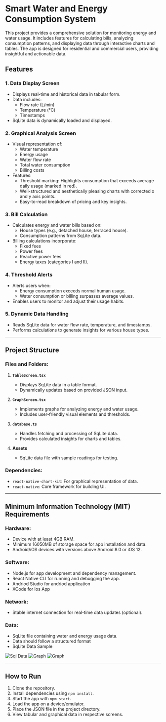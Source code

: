 # Smart Water and Energy Consumption System

This project provides a comprehensive solution for monitoring energy and water usage. It includes features for calculating bills, analyzing consumption patterns, and displaying data through interactive charts and tables. The app is designed for residential and commercial users, providing insightful and actionable data.

## Features

### 1. **Data Display Screen**
   - Displays real-time and historical data in tabular form.
   - Data includes:
     - Flow rate (L/min)
     - Temperature (°C)
     - Timestamps
   - SqLite data is dynamically loaded and displayed.

### 2. **Graphical Analysis Screen**
   - Visual representation of:
     - Water temperature
     - Energy usage
     - Water flow rate
     - Total water consumption
     - Billing costs
   - Features:
     - Threshold marking: Highlights consumption that exceeds average daily usage (marked in red).
     - Well-structured and aesthetically pleasing charts with corrected x and y axis points.
     - Easy-to-read breakdown of pricing and key insights.

### 3. **Bill Calculation**
   - Calculates energy and water bills based on:
     - House types (e.g., detached house, terraced house).
     - Consumption patterns from SqLite data.
   - Billing calculations incorporate:
     - Fixed fees
     - Power fees
     - Reactive power fees
     - Energy taxes (categories I and II).

### 4. **Threshold Alerts**
   - Alerts users when:
     - Energy consumption exceeds normal human usage.
     - Water consumption or billing surpasses average values.
   - Enables users to monitor and adjust their usage habits.

### 5. **Dynamic Data Handling**
   - Reads SqLite data for water flow rate, temperature, and timestamps.
   - Performs calculations to generate insights for various house types.

---

## Project Structure

### Files and Folders:
1. **`TableScreen.tsx`**
   - Displays SqLite data in a table format.
   - Dynamically updates based on provided JSON input.

2. **`GraphScreen.tsx`**
   - Implements graphs for analyzing energy and water usage.
   - Includes user-friendly visual elements and thresholds.

3. **`database.ts`**
   - Handles fetching and processing of SqLite data.
   - Provides calculated insights for charts and tables.

4. **Assets**
   - SqLite data file with sample readings for testing.

### Dependencies:
- `react-native-chart-kit`: For graphical representation of data.
- `react-native`: Core framework for building UI.

---

## Minimum Information Technology (MIT) Requirements

### Hardware:
- Device with at least 4GB RAM.
- Minimum 16050MB of storage space for app installation and data.
- Android/iOS devices with versions above Android 8.0 or iOS 12.

### Software:
- Node.js for app development and dependency management.
- React Native CLI for running and debugging the app.
- Andriod Studio for andriod application 
- XCode for Ios App

### Network:
- Stable internet connection for real-time data updates (optional).

### Data:
- SqLite file containing water and energy usage data.
- Data should follow a structured format
- SqLite Data Sample

![Sql Data](https://github.com/user-attachments/assets/1f5d269a-7d1f-4bb0-8a5c-8ed78ab3cbd8)
![Graph](./image1.png)
![Graph](./image2.png)

---

## How to Run
1. Clone the repository.
2. Install dependencies using `npm install`.
3. Start the app with `npm start`.
4. Load the app on a device/emulator.
5. Place the JSON file in the project directory.
6. View tabular and graphical data in respective screens.
